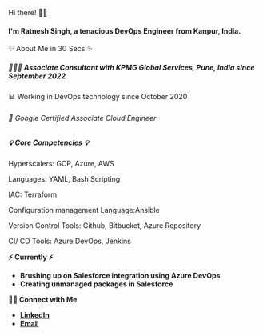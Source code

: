 <head>Hi there! 🙋‍♂️</head>
<h4>I'm Ratnesh Singh, a tenacious DevOps Engineer from Kanpur, India.</h4>
<p>✨ About Me in 30 Secs ✨</p>
<h5>👩🏻‍💻 Associate Consultant with KPMG Global Services, Pune, India since September 2022</h5>
<p>📊 Working in DevOps technology since October 2020</p>
<h6>📝 Google Certified Associate Cloud Engineer </h6>
<h5>💡 Core Competencies 💡</h5>
<p>Hyperscalers: GCP, Azure, AWS </p>
<p>Languages: YAML, Bash Scripting </p>
<p>IAC: Terraform </p>
<p>Configuration management Language:Ansible </p>
<p>Version Control Tools: Github, Bitbucket, Azure Repository </p>
<p>CI/ CD Tools: Azure DevOps, Jenkins </p>
<p><b>⚡️ Currently ⚡️</p>
<ul>
 <li>Brushing up on Salesforce integration using Azure DevOps</li>
 <li>Creating unmanaged packages in Salesforce</li>
 </ul>
 <p><b>🙌🏻 Connect with Me</p>
<ul>
  <li><a href="https://www.linkedin.com/in/ratnesh-singh-/">LinkedIn</a></li>
  <li><a href= "mailto:ratneshsingh3010@gmail.com">Email</a></li>
</ul>
